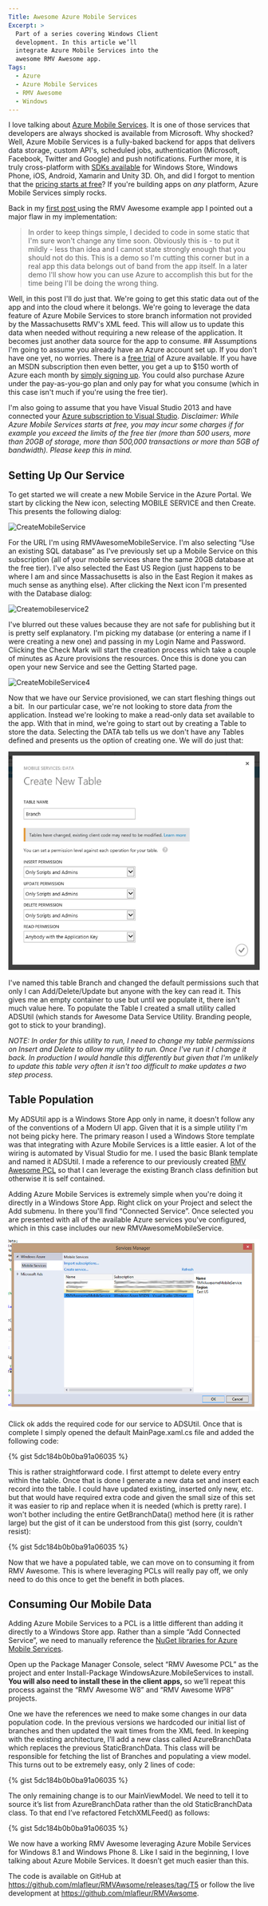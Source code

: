 ```yaml
---
Title: Awesome Azure Mobile Services
Excerpt: >
  Part of a series covering Windows Client
  development. In this article we’ll
  integrate Azure Mobile Services into the
  awesome RMV Awesome app.
Tags:
  - Azure
  - Azure Mobile Services
  - RMV Awesome
  - Windows
---
```

I love talking about <a href="http://www.windowsazure.com/en-us/services/mobile-services/" target="_blank">Azure Mobile Services</a>. It is one of those services that developers are always shocked is available from Microsoft. Why shocked? Well, Azure Mobile Services is a fully-baked backend for apps that delivers data storage, custom API's, scheduled jobs, authentication (Microsoft, Facebook, Twitter and Google) and push notifications. Further more, it is truly cross-platform with <a href="http://www.windowsazure.com/en-us/develop/mobile/developer-tools/" target="_blank">SDKs available</a> for Windows Store, Windows Phone, iOS, Android, Xamarin and Unity 3D. Oh, and did I forgot to mention that the <a href="http://www.windowsazure.com/en-us/pricing/details/mobile-services/" target="_blank">pricing starts at free</a>? If you're building apps on <em>any</em> platform, Azure Mobile Services simply rocks.

Back in my <a title="RMV Awesome!" href="http://massivescale.azurewebsites.net/rmv-awesome/" target="_blank">first post </a>using the RMV Awesome example app I pointed out a major flaw in my implementation:
<blockquote>In order to keep things simple, I decided to code in some static that I'm sure won't change any time soon. Obviously this is - to put it mildly - less than idea and I cannot state strongly enough that you should not do this. This is a demo so I'm cutting this corner but in a real app this data belongs out of band from the app itself. In a later demo I'll show how you can use Azure to accomplish this but for the time being I'll be doing the wrong thing.</blockquote>
Well, in this post I'll do just that. We're going to get this static data out of the app and into the cloud where it belongs. We're going to leverage the data feature of Azure Mobile Services to store branch information not provided by the Massachusetts RMV's XML feed. This will allow us to update this data when needed without requiring a new release of the application. It becomes just another data source for the app to consume.
## Assumptions
I'm going to assume you already have an Azure account set up. If you don't have one yet, no worries. There is a <a href="http://www.windowsazure.com/en-us/pricing/free-trial/" target="_blank">free trial</a> of Azure available. If you have an MSDN subscription then even better, you get a up to $150 worth of Azure each month by <a href="http://www.windowsazure.com/en-us/pricing/member-offers/msdn-benefits/" target="_blank">simply signing up</a>. You could also purchase Azure under the pay-as-you-go plan and only pay for what you consume (which in this case isn't much if you're using the free tier).

I'm also going to assume that you have Visual Studio 2013 and have connected your <a href="http://msdn.microsoft.com/en-us/library/windowsazure/gg551722.aspx" target="_blank">Azure subscription to Visual Studio</a>.
<em>Disclaimer: While Azure Mobile Services starts at free, you may incur some charges if for example you exceed the limits of the free tier (more than 500 users, more than 20GB of storage, more than 500,000 transactions or more than 5GB of bandwidth). Please keep this in mind. </em>


## Setting Up Our Service
To get started we will create a new Mobile Service in the Azure Portal. We start by clicking the New icon, selecting MOBILE SERVICE and then Create. This presents the following dialog:

<img title="CreateMobileService" src="/assets/wp/2014/02/CreateMobileService.png" alt="CreateMobileService" border="0" />

For the URL I'm using RMVAwesomeMobileService. I'm also selecting “Use an existing SQL database” as I've previously set up a Mobile Service on this subscription (all of your mobile services share the same 20GB database at the free tier). I've also selected the East US Region (just happens to be where I am and since Massachusetts is also in the East Region it makes as much sense as anything else). After clicking the Next icon I'm presented with the Database dialog:

<img title="Createmobileservice2" src="/assets/wp/2014/02/createmobileservice2.png" alt="Createmobileservice2" border="0" />

I've blurred out these values because they are not safe for publishing but it is pretty self explanatory. I'm picking my database (or entering a name if I were creating a new one) and passing in my Login Name and Password. Clicking the Check Mark will start the creation process which take a couple of minutes as Azure provisions the resources. Once this is done you can open your new Service and see the Getting Started page.

<img title="CreateMobileService4" src="/assets/wp/2014/02/CreateMobileService4.png" alt="CreateMobileService4" border="0" />

Now that we have our Service provisioned, we can start fleshing things out a bit.  In our particular case, we're not looking to store data <em>from </em>the application. Instead we're looking to make a read-only data set available to the app. With that in mind, we're going to start out by creating a Table to store the data. Selecting the DATA tab tells us we don't have any Tables defined and presents us the option of creating one. We will do just that:

<img title="CreateBranchTable" src="/assets/wp/2014/02/CreateBranchTable.png" alt="CreateBranchTable" border="0" />

I've named this table Branch and changed the default permissions such that only I can Add/Delete/Update but anyone with the key can read it. This gives me an empty container to use but until we populate it, there isn't much value here. To populate the Table I created a small utility called ADSUtil (which stands for Awesome Data Service Utility. Branding people, got to stick to your branding).

<em>NOTE: In order for this utility to run, I need to change my table permissions on Insert and Delete to allow my utility to run. Once I've run it I change it back. In production I would handle this differently but given that I'm unlikely to update this table very often it isn't too difficult to make updates a two step process.</em>
## Table Population
My ADSUtil app is a Windows Store App only in name, it doesn't follow any of the conventions of a Modern UI app. Given that it is a simple utility I'm not being picky here. The primary reason I used a Windows Store template was that integrating with Azure Mobile Services is a little easier. A lot of the wiring is automated by Visual Studio for me. I used the basic Blank template and named it ADSUtil. I made a reference to our previously created <a title="Leveraging Portable Class Libraries" href="http://massivescale.azurewebsites.net/leveraging-portable-class-libraries/">RMV Awesome PCL</a> so that I can leverage the existing Branch class definition but otherwise it is self contained.

Adding Azure Mobile Services is extremely simple when you're doing it directly in a Windows Store App. Right click on your Project and select the Add submenu. In there you'll find “Connected Service”. Once selected you are presented with all of the available Azure services you've configured, which in this case includes our new RMVAwesomeMobileService.

<img title="AddConnectedService" src="/assets/wp/2014/02/AddConnectedService.png" alt="AddConnectedService" border="0" />

Click ok adds the required code for our service to ADSUtil. Once that is complete I simply opened the default MainPage.xaml.cs file and added the following code:

{% gist 5dc184b0b0ba91a06035  %}

This is rather straightforward code. I first attempt to delete every entry within the table. Once that is done I generate a new data set and insert each record into the table. I could have updated existing, inserted only new, etc. but that would have required extra code and given the small size of this set it was easier to rip and replace when it is needed (which is pretty rare). I won't bother including the entire GetBranchData() method here (it is rather large) but the gist of it can be understood from this gist (sorry, couldn't resist):

{% gist 5dc184b0b0ba91a06035  %}

Now that we have a populated table, we can move on to consuming it from RMV Awesome. This is where leveraging PCLs will really pay off, we only need to do this once to get the benefit in both places.
## Consuming Our Mobile Data
Adding Azure Mobile Services to a PCL is a little different than adding it directly to a Windows Store app. Rather than a simple “Add Connected Service”, we need to manually reference the <a href="http://www.nuget.org/packages/WindowsAzure.MobileServices/" target="_blank">NuGet libraries for Azure Mobile Services</a>.

Open up the Package Manager Console, select “RMV Awesome PCL” as the project and enter Install-Package WindowsAzure.MobileServices to install. <strong>You will also need to install these in the client apps, </strong>so we’ll repeat this process against the “RMV Awesome W8” and “RMV Awesome WP8” projects.

One we have the references we need to make some changes in our data population code. In the previous versions we hardcoded our initial list of branches and then updated the wait times from the XML feed. In keeping with the existing architecture, I’ll add a new class called AzureBranchData which replaces the previous StaticBranchData. This class will be responsible for fetching the list of Branches and populating a view model.  This turns out to be extremely easy, only 2 lines of code:

{% gist 5dc184b0b0ba91a06035  %}

The only remaining change is to our MainViewModel. We need to tell it to source it’s list from AzureBranchData rather than the old StaticBranchData class. To that end I’ve refactored FetchXMLFeed() as follows:

{% gist 5dc184b0b0ba91a06035  %}

We now have a working RMV Awesome leveraging Azure Mobile Services for Windows 8.1 and Windows Phone 8. Like I said in the beginning, I love talking about Azure Mobile Services. It doesn’t get much easier than this.

 

The code is available on GitHub at <a href="https://github.com/mlafleur/RMVAwsome/releases/tag/T5">https://github.com/mlafleur/RMVAwsome/releases/tag/T5</a> or follow the live development at <a href="https://github.com/mlafleur/RMVAwsome">https://github.com/mlafleur/RMVAwsome</a>.